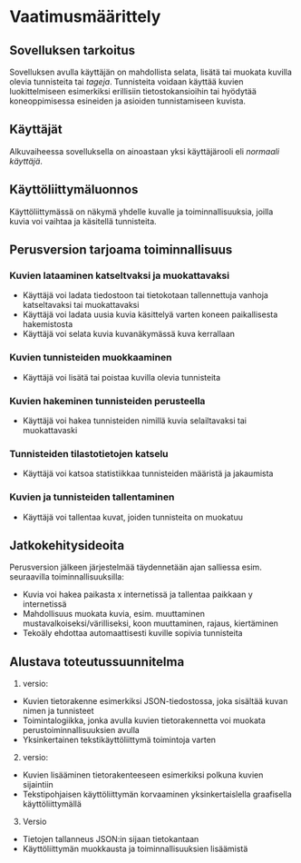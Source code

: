 # Vaatimusmäärittely

## Sovelluksen tarkoitus

Sovelluksen avulla käyttäjän on mahdollista selata, lisätä tai muokata kuvilla olevia tunnisteita tai _tageja_. Tunnisteita voidaan käyttää kuvien luokittelmiseen esimerkiksi erillisiin tietostokansioihin tai hyödytää koneoppimisessa esineiden ja asioiden tunnistamiseen kuvista.

## Käyttäjät

Alkuvaiheessa sovelluksella on ainoastaan yksi käyttäjärooli eli _normaali käyttäjä_. 

## Käyttöliittymäluonnos

Käyttöliittymässä on näkymä yhdelle kuvalle ja toiminnallisuuksia, joilla kuvia voi vaihtaa ja käsitellä tunnisteita.

## Perusversion tarjoama toiminnallisuus

### Kuvien lataaminen katseltvaksi ja muokattavaksi
- Käyttäjä voi ladata tiedostoon tai tietokotaan tallennettuja vanhoja katseltavaksi tai muokattavaksi
- Käyttäjä voi ladata uusia kuvia käsittelyä varten koneen paikallisesta hakemistosta
- Käyttäjä voi selata kuvia kuvanäkymässä kuva kerrallaan

### Kuvien tunnisteiden muokkaaminen
- Käyttäjä voi lisätä tai poistaa kuvilla olevia tunnisteita

### Kuvien hakeminen tunnisteiden perusteella
- Käyttäjä voi hakea tunnisteiden nimillä kuvia selailtavaksi tai muokattavaski

### Tunnisteiden tilastotietojen katselu
- Käyttäjä voi katsoa statistiikkaa tunnisteiden määristä ja jakaumista

### Kuvien ja tunnisteiden tallentaminen
- Käyttäjä voi tallentaa kuvat, joiden tunnisteita on muokatuu 

## Jatkokehitysideoita

Perusversion jälkeen järjestelmää täydennetään ajan salliessa esim. seuraavilla toiminnallisuuksilla:

- Kuvia voi hakea paikasta x internetissä ja tallentaa paikkaan y internetissä
- Mahdollisuus muokata kuvia, esim. muuttaminen mustavalkoiseksi/värilliseksi, koon muuttaminen, rajaus, kiertäminen
- Tekoäly ehdottaa automaattisesti kuville sopivia tunnisteita

## Alustava toteutussuunnitelma
1. versio:
- Kuvien tietorakenne esimerkiksi JSON-tiedostossa, joka sisältää kuvan nimen ja tunnisteet
- Toimintalogiikka, jonka avulla kuvien tietorakennetta voi muokata perustoiminnallisuuksien avulla
- Yksinkertainen tekstikäyttöliittymä toimintoja varten
2. versio: 
- Kuvien lisääminen tietorakenteeseen esimerkiksi polkuna kuvien sijaintiin
- Tekstipohjaisen käyttöliittymän korvaaminen yksinkertaislella graafisella käyttöliittymällä
3. Versio
- Tietojen tallanneus JSON:in sijaan tietokantaan
- Käyttöliittymän muokkausta ja toiminnallisuuksien lisäämistä
